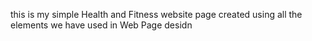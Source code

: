 this is my simple Health and Fitness website page created using all the
elements we have used in Web Page desidn 

